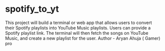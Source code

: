 # spotify_to_yt
This project will build a terminal or web app that allows users to convert their Spotify playlists into YouTube Music playlists. Users can  provide a Spotify playlist link. The terminal will then fetch the songs on YouTube Music, and create a new playlist for the user.
Author - Aryan Ahuja ( Gamer) pro
